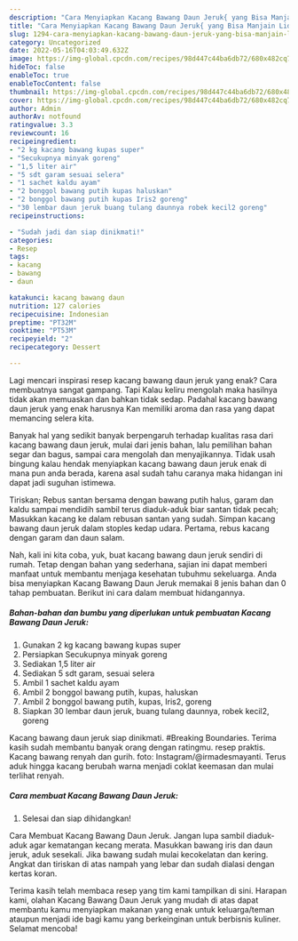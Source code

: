 ```yaml
---
description: "Cara Menyiapkan Kacang Bawang Daun Jeruk{ yang Bisa Manjain Lidah,  Menu Buat lebaran"
title: "Cara Menyiapkan Kacang Bawang Daun Jeruk{ yang Bisa Manjain Lidah,  Menu Buat lebaran"
slug: 1294-cara-menyiapkan-kacang-bawang-daun-jeruk-yang-bisa-manjain-lidah-menu-buat-lebaran
category: Uncategorized
date: 2022-05-16T04:03:49.632Z
image: https://img-global.cpcdn.com/recipes/98d447c44ba6db72/680x482cq70/kacang-bawang-daun-jeruk-foto-resep-utama.jpg
hideToc: false
enableToc: true
enableTocContent: false
thumbnail: https://img-global.cpcdn.com/recipes/98d447c44ba6db72/680x482cq70/kacang-bawang-daun-jeruk-foto-resep-utama.jpg
cover: https://img-global.cpcdn.com/recipes/98d447c44ba6db72/680x482cq70/kacang-bawang-daun-jeruk-foto-resep-utama.jpg
author: Admin
authorAv: notfound
ratingvalue: 3.3
reviewcount: 16
recipeingredient:
- "2 kg kacang bawang kupas super"
- "Secukupnya minyak goreng"
- "1,5 liter air"
- "5 sdt garam sesuai selera"
- "1 sachet kaldu ayam"
- "2 bonggol bawang putih kupas haluskan"
- "2 bonggol bawang putih kupas Iris2 goreng"
- "30 lembar daun jeruk buang tulang daunnya robek kecil2 goreng"
recipeinstructions:

- "Sudah jadi dan siap dinikmati!"
categories:
- Resep
tags:
- kacang
- bawang
- daun

katakunci: kacang bawang daun 
nutrition: 127 calories
recipecuisine: Indonesian
preptime: "PT32M"
cooktime: "PT53M"
recipeyield: "2"
recipecategory: Dessert

---
```



Lagi mencari inspirasi resep kacang bawang daun jeruk yang enak? Cara membuatnya sangat gampang. Tapi Kalau keliru mengolah maka hasilnya tidak akan memuaskan dan bahkan tidak sedap. Padahal kacang bawang daun jeruk yang enak harusnya Kan memiliki aroma dan rasa yang dapat memancing selera kita.


Banyak hal yang sedikit banyak berpengaruh terhadap kualitas rasa dari kacang bawang daun jeruk, mulai dari jenis bahan, lalu pemilihan bahan segar dan bagus, sampai cara mengolah dan menyajikannya. Tidak usah bingung kalau hendak menyiapkan kacang bawang daun jeruk enak di mana pun anda berada, karena asal sudah tahu caranya maka hidangan ini dapat jadi suguhan istimewa.

Tiriskan; Rebus santan bersama dengan bawang putih halus, garam dan kaldu sampai mendidih sambil terus diaduk-aduk biar santan tidak pecah; Masukkan kacang ke dalam rebusan santan yang sudah. Simpan kacang bawang daun jeruk dalam stoples kedap udara. Pertama, rebus kacang dengan garam dan daun salam.


Nah, kali ini kita coba, yuk, buat kacang bawang daun jeruk sendiri di rumah. Tetap dengan bahan yang sederhana, sajian ini dapat memberi manfaat untuk membantu menjaga kesehatan tubuhmu sekeluarga. Anda bisa menyiapkan Kacang Bawang Daun Jeruk memakai 8 jenis bahan dan 0 tahap pembuatan. Berikut ini cara dalam membuat hidangannya.

<!--inarticleads1-->

##### Bahan-bahan dan bumbu yang diperlukan untuk pembuatan Kacang Bawang Daun Jeruk:

1. Gunakan 2 kg kacang bawang kupas super
1. Persiapkan Secukupnya minyak goreng
1. Sediakan 1,5 liter air
1. Sediakan 5 sdt garam, sesuai selera
1. Ambil 1 sachet kaldu ayam
1. Ambil 2 bonggol bawang putih, kupas, haluskan
1. Ambil 2 bonggol bawang putih, kupas, Iris2, goreng
1. Siapkan 30 lembar daun jeruk, buang tulang daunnya, robek kecil2, goreng


Kacang bawang daun jeruk siap dinikmati. #Breaking Boundaries. Terima kasih sudah membantu banyak orang dengan ratingmu. resep praktis. Kacang bawang renyah dan gurih. foto: Instagram/@irmadesmayanti. Terus aduk hingga kacang berubah warna menjadi coklat keemasan dan mulai terlihat renyah. 

<!--inarticleads2-->

##### Cara membuat Kacang Bawang Daun Jeruk:


1. Selesai dan siap dihidangkan!

Cara Membuat Kacang Bawang Daun Jeruk. Jangan lupa sambil diaduk-aduk agar kematangan kecang merata. Masukkan bawang iris dan daun jeruk, aduk sesekali. Jika bawang sudah mulai kecokelatan dan kering. Angkat dan tiriskan di atas nampah yang lebar dan sudah dialasi dengan kertas koran. 

Terima kasih telah membaca resep yang tim kami tampilkan di sini. Harapan kami, olahan Kacang Bawang Daun Jeruk yang mudah di atas dapat membantu kamu menyiapkan makanan yang enak untuk keluarga/teman ataupun menjadi ide bagi kamu yang berkeinginan untuk berbisnis kuliner. Selamat mencoba!
